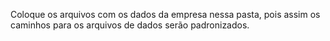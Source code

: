 Coloque os arquivos com os dados da empresa nessa pasta, pois assim os caminhos para os arquivos de dados serão padronizados.